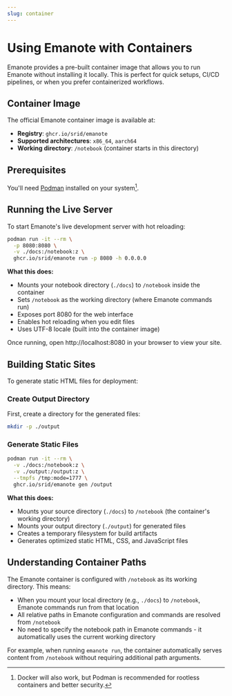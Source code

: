 ```yaml
---
slug: container
---
```


# Using Emanote with Containers

Emanote provides a pre-built container image that allows you to run Emanote without installing it locally. This is perfect for quick setups, CI/CD pipelines, or when you prefer containerized workflows.

## Container Image

The official Emanote container image is available at:
- **Registry**: `ghcr.io/srid/emanote`
- **Supported architectures**: `x86_64`, `aarch64`
- **Working directory**: `/notebook` (container starts in this directory)

## Prerequisites

You'll need [Podman](https://podman.io/getting-started/installation) installed on your system[^1].

[^1]: Docker will also work, but Podman is recommended for rootless containers and better security.

## Running the Live Server

To start Emanote's live development server with hot reloading:

```sh
podman run -it --rm \
  -p 8080:8080 \
  -v ./docs:/notebook:z \
  ghcr.io/srid/emanote run -p 8080 -h 0.0.0.0
```

**What this does:**
- Mounts your notebook directory (`./docs`) to `/notebook` inside the container
- Sets `/notebook` as the working directory (where Emanote commands run)
- Exposes port 8080 for the web interface
- Enables hot reloading when you edit files
- Uses UTF-8 locale (built into the container image)

Once running, open http://localhost:8080 in your browser to view your site.

## Building Static Sites

To generate static HTML files for deployment:

### Create Output Directory

First, create a directory for the generated files:

```sh
mkdir -p ./output
```

### Generate Static Files

```sh
podman run -it --rm \
  -v ./docs:/notebook:z \
  -v ./output:/output:z \
  --tmpfs /tmp:mode=1777 \
  ghcr.io/srid/emanote gen /output
```

**What this does:**
- Mounts your source directory (`./docs`) to `/notebook` (the container's working directory)
- Mounts your output directory (`./output`) for generated files
- Creates a temporary filesystem for build artifacts
- Generates optimized static HTML, CSS, and JavaScript files

## Understanding Container Paths

The Emanote container is configured with `/notebook` as its working directory. This means:

- When you mount your local directory (e.g., `./docs`) to `/notebook`, Emanote commands run from that location
- All relative paths in Emanote configuration and commands are resolved from `/notebook`
- No need to specify the notebook path in Emanote commands - it automatically uses the current working directory

For example, when running `emanote run`, the container automatically serves content from `/notebook` without requiring additional path arguments.
